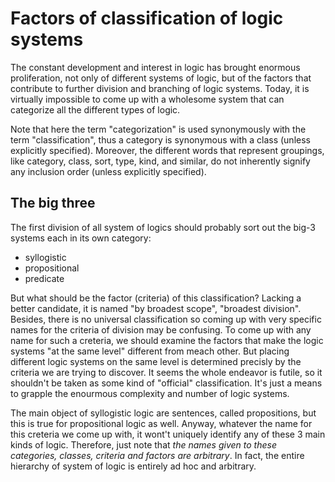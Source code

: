 # Factors of classification of logic systems

The constant development and interest in logic has brought enormous proliferation, not only of different systems of logic, but of the factors that contribute to further division and branching of logic systems. Today, it is virtually impossible to come up with a wholesome system that can categorize all the different types of logic.

Note that here the term "categorization" is used synonymously with the term "classification", thus a category is synonymous with a class (unless explicitly specified). Moreover, the different words that represent groupings, like category, class, sort, type, kind, and similar, do not inherently signify any inclusion order (unless explicitly specified).

## The big three

The first division of all system of logics should probably sort out the big-3 systems each in its own category:
- syllogistic
- propositional
- predicate

But what should be the factor (criteria) of this classification? Lacking a better candidate, it is named "by broadest scope", "broadest division". Besides, there is no universal classification so coming up with very specific names for the criteria of division may be confusing. To come up with any name for such a creteria, we should examine the factors that make the logic systems "at the same level" different from meach other. But placing different logic systems on the same level is determined precisly by the criteria we are trying to discover. It seems the whole endeavor is futile, so it shouldn't be taken as some kind of "official" classification. It's just a means to grapple the enourmous complexity and number of logic systems.

The main object of syllogistic logic are sentences, called propositions, but this is true for propositional logic as well. Anyway, whatever the name for this creteria we come up with, it wont't uniquely identify any of these 3 main kinds of logic. Therefore, just note that *the names given to these categories, classes, criteria and factors are arbitrary*. In fact, the entire hierarchy of system of logic is entirely ad hoc and arbitrary.
